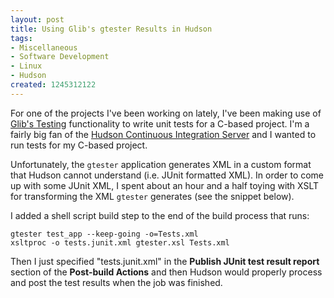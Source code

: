 ```yaml
--- 
layout: post
title: Using Glib's gtester Results in Hudson
tags: 
- Miscellaneous
- Software Development
- Linux
- Hudson
created: 1245312122
---
```

For one of the projects I've been working on lately, I've been making use of [Glib's Testing](http://library.gnome.org/devel/glib/unstable/glib-Testing.html) functionality to write unit tests for a C-based project. I'm a fairly big fan of the [Hudson Continuous Integration Server](http://hudson-ci.org) and I wanted to run tests for my C-based project. 

Unfortunately, the `gtester` application generates XML in a custom format that Hudson cannot understand (i.e. JUnit formatted XML). In order to come up with some JUnit XML, I spent about an hour and a half toying with XSLT for transforming the XML `gtester` generates (see the snippet below).

I added a shell script build step to the end of the build process that runs:

    gtester test_app --keep-going -o=Tests.xml
    xsltproc -o tests.junit.xml gtester.xsl Tests.xml

Then I just specified "tests.junit.xml" in the **Publish JUnit test result report** section of the **Post-build Actions** and then Hudson would properly process and post the test results when the job was finished.

<script src="http://gist.github.com/131727.js"></script>
